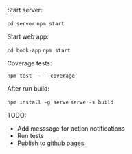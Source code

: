 Start server:

`cd server`
`npm start`

Start web app:

`cd book-app`
`npm start`

Coverage tests:

`npm test -- --coverage`

After run build:

  `npm install -g serve`
  `serve -s build`


TODO:
- Add messsage for action notifications
- Run tests
- Publish to github pages
